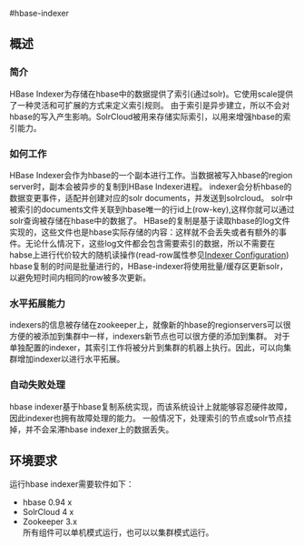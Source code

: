 #hbase-indexer  
## 概述
### 简介  
HBase Indexer为存储在hbase中的数据提供了索引(通过solr)。它使用scale提供了一种灵活和可扩展的方式来定义索引规则。
由于索引是异步建立，所以不会对hbase的写入产生影响。SolrCloud被用来存储实际索引，以用来增强hbase的索引能力。  
### 如何工作  
HBase Indexer会作为hbase的一个副本进行工作。当数据被写入hbase的region server时，副本会被异步的复制到HBase Indexer进程。
indexer会分析hbase的数据变更事件，适配并创建对应的solr documents，并发送到solrcloud。
solr中被索引的documents文件关联到hbase唯一的行id上(row-key),这样你就可以通过solr查询被存储在hbase中的数据了。
HBase的复制是基于读取hbase的log文件实现的，这些文件也是hbase实际存储的内容：这样就不会丢失或者有额外的事件。无论什么情况下，这些log文件都会包含需要索引的数据，所以不需要在habse上进行代价较大的随机读操作(read-row属性参见[Indexer Configuration](https://github.com/NGDATA/hbase-indexer/wiki/Indexer-configuration))
hbase复制的时间是批量进行的，HBase-indexer将使用批量/缓存区更新solr，以避免短时间内相同的row被多次更新。
### 水平拓展能力  
indexers的信息被存储在zookeeper上，就像新的hbase的regionservers可以很方便的被添加到集群中一样，indexers新节点也可以很方便的添加到集群。
对于单独配置的indexer，其索引工作将被分片到集群的机器上执行。因此，可以向集群增加indexer以进行水平拓展。
### 自动失败处理
hbase indexer基于hbase复制系统实现，而该系统设计上就能够容忍硬件故障，因此indexer也拥有故障处理的能力。
一般情况下，处理索引的节点或solr节点挂掉，并不会呆滞hbase indexer上的数据丢失。

## 环境要求
运行hbase indexer需要软件如下：		
- hbase 0.94 x  
- SolrCloud 4 x  
- Zookeeper 3.x   
所有组件可以单机模式运行，也可以以集群模式运行。